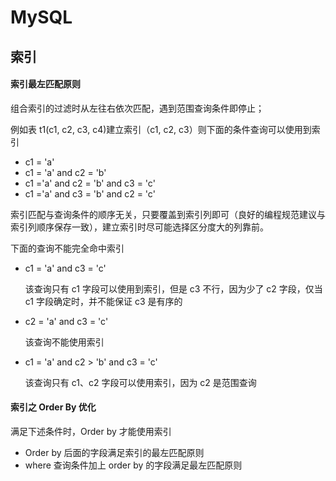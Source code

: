 # MySQL

## 索引

#### 索引最左匹配原则

组合索引的过滤时从左往右依次匹配，遇到范围查询条件即停止；

例如表 t1(c1, c2, c3, c4)建立索引（c1, c2, c3）则下面的条件查询可以使用到索引

- c1 = 'a'
- c1 = 'a' and c2 = 'b'
- c1 ='a' and c2 = 'b' and c3 = 'c'
- c1 ='a' and c3 = 'b' and c2 = 'c'

索引匹配与查询条件的顺序无关，只要覆盖到索引列即可（良好的编程规范建议与索引列顺序保存一致），建立索引时尽可能选择区分度大的列靠前。

下面的查询不能完全命中索引

- c1 = 'a' and c3 = 'c'

  该查询只有 c1 字段可以使用到索引，但是 c3 不行，因为少了 c2 字段，仅当 c1 字段确定时，并不能保证 c3 是有序的

- c2 = 'a' and c3 = 'c'

  该查询不能使用索引

- c1 = 'a' and c2 > 'b' and c3 = 'c'

  该查询只有 c1、c2 字段可以使用索引，因为 c2 是范围查询

#### 索引之 Order By 优化

满足下述条件时，Order by 才能使用索引

- Order by 后面的字段满足索引的最左匹配原则
- where 查询条件加上 order by 的字段满足最左匹配原则